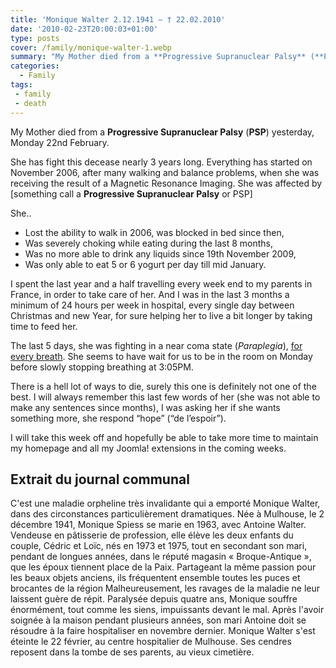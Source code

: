 ```yaml
---
title: 'Monique Walter 2.12.1941 – † 22.02.2010'
date: '2010-02-23T20:00:03+01:00'
type: posts
cover: /family/monique-walter-1.webp
summary: "My Mother died from a **Progressive Supranuclear Palsy** (**PSP**) yesterday, Monday 22nd February. She has fight this decease nearly 3 years long. Everything has started on November 2006, after many walking and balance problems, when she was receiving the result of a Magnetic Resonance Imaging. She was affected by a PSP"
categories:
  - Family
tags:
 - family
 - death
---
```

My Mother died from a **Progressive Supranuclear Palsy** (**PSP**) yesterday, Monday 22nd February.

She has fight this decease nearly 3 years long. Everything has started on November 2006, after many walking and balance problems, when she was receiving the result of a Magnetic Resonance Imaging. She was affected by [something call a **Progressive Supranuclear Palsy** or PSP]

She..

- Lost the ability to walk in 2006, was blocked in bed since then,
- Was severely choking while eating during the last 8 months,
- Was no more able to drink any liquids since 19th November 2009,
- Was only able to eat 5 or 6 yogurt per day till mid January.

I spent the last year and a half travelling every week end to my parents in France, in order to take care of her. And I was in the last 3 months a minimum of 24 hours per week in hospital, every single day between Christmas and new Year, for sure helping her to live a bit longer by taking time to feed her.

The last 5 days, she was fighting in a near coma state (*Paraplegia*), <span style="text-decoration: underline;">for every breath</span>. She seems to have wait for us to be in the room on Monday before slowly stopping breathing at 3:05PM.

There is a hell lot of ways to die, surely this one is definitely not one of the best. I will always remember this last few words of her (she was not able to make any sentences since months), I was asking her if she wants something more, she respond “hope” (“de l’espoir”).

I will take this week off and hopefully be able to take more time to maintain my homepage and all my Joomla! extensions in the coming weeks.

## Extrait du journal communal
C'est une maladie orpheline très invalidante qui a emporté Monique Walter, dans des circonstances particulièrement dramatiques.
Née à Mulhouse, le 2 décembre 1941, Monique Spiess se marie en 1963, avec Antoine Walter. Vendeuse en pâtisserie de profession, elle élève les deux enfants du couple, Cédric et Loïc, nés en 1973 et 1975, tout en secondant son mari, pendant de longues années, dans le réputé magasin « Broque-Antique », que les époux tiennent place de la Paix. Partageant la même passion pour les beaux objets anciens, ils fréquentent ensemble toutes les puces et brocantes de la région
Malheureusement, les ravages de la maladie ne leur laissent guère de répit. Paralysée depuis quatre ans, Monique souffre énormément, tout comme les siens, impuissants devant le mal. Après l'avoir soignée à la maison pendant plusieurs années, son mari Antoine doit se résoudre à la faire hospitaliser en novembre dernier.
Monique Walter s'est éteinte le 22 février, au centre hospitalier de Mulhouse. Ses cendres reposent dans la tombe de ses parents, au vieux cimetière.
